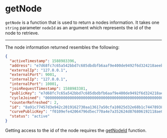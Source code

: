 # getNode

`getNode` is a function that is used to return a nodes information. It takes one `string` parameter `nodeId` as an argument which represents the id of the node to retrieve.

---

The node information returned resembles the following:

```json
{
  "activeTimestamp": 1588983396,
  "address": "e7d68fc7c65a542bbd7c685dbdbfb6aaf9e400de9492f6d324218aeebeb5e032",
  "externalIp": "127.0.0.1",
  "externalPort": 9001,
  "internalIp": "127.0.0.1",
  "internalPort": 10001,
  "joinRequestTimestamp": 1588983381,
  "publicKey": "e7d68fc7c65a542bbd7c685dbdbfb6aaf9e400de9492f6d324218aeebeb5e032",
  "cycleJoined": "0000000000000000000000000000000000000000000000000000000000000000",
  "counterRefreshed": 2,
  "id": "8a91c77457d3e942c2019162730aa13617a50cfa10825d32e68b1c744789381e",
  "curvePublicKey": "f0109efe42064796d5ec770a4e7a352624d876806192118ae0729f48991cad18",
  "status": "active"
}
```

Getting access to the id of the node requires the [getNodeId](./getNodeId) function.
